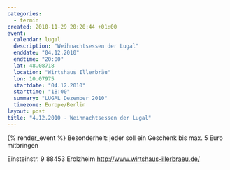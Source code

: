 ```yaml
--- 
categories: 
  - termin
created: 2010-11-29 20:20:44 +01:00
event: 
  calendar: lugal
  description: "Weihnachtsessen der Lugal"
  enddate: "04.12.2010"
  endtime: "20:00"
  lat: 48.08718
  location: "Wirtshaus Illerbräu"
  lon: 10.07975
  startdate: "04.12.2010"
  starttime: "18:00"
  summary: "LUGAL Dezember 2010"
  timezone: Europe/Berlin
layout: post
title: "4.12.2010 - Weihnachtsessen der Lugal"
---
```


{% render_event %}
Besonderheit: jeder soll ein Geschenk bis max. 5 Euro mitbringen

Einsteinstr. 9
88453 Erolzheim
http://www.wirtshaus-illerbraeu.de/

